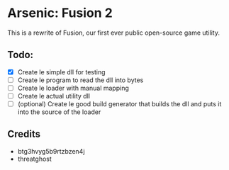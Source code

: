 # Arsenic: Fusion 2

This is a rewrite of Fusion, our first ever public open-source game utility.

## Todo:

- [x] Create le simple dll for testing
- [ ] Create le program to read the dll into bytes
- [ ] Create le loader with manual mapping
- [ ] Create le actual utility dll
- [ ] (optional) Create le good build generator that builds the dll and puts it into the source of the loader

## Credits

- btg3hvyg5b9rtzbzen4j
- threatghost
